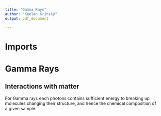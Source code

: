 ```yaml
---
title: "Gamma Rays"
author: "Keelan Krinsky"
output: pdf_document

---
```


# Imports
 
#  Gamma Rays

## Interactions with matter
For Gamma rays each photons contains sufficient energy to breaking up molecules changing their structure, and hence the chemical composition of a given sample. 

